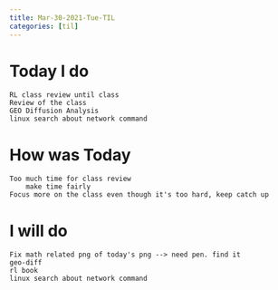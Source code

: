 ```yaml
---
title: Mar-30-2021-Tue-TIL
categories: [til]
---
```



# Today I do
```
RL class review until class
Review of the class 
GEO Diffusion Analysis
linux search about network command
```
# How was Today
```
Too much time for class review
    make time fairly
Focus more on the class even though it's too hard, keep catch up
```

# I will do
```
Fix math related png of today's png --> need pen. find it
geo-diff
rl book
linux search about network command
```



